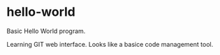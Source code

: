 # hello-world
Basic Hello World program.

Learning GIT web interface.  Looks like a basice code management tool.  

